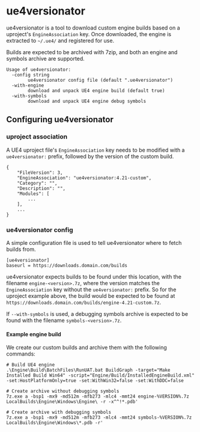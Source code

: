 # ue4versionator

ue4versionator is a tool to download custom engine builds based on a uproject's
`EngineAssociation` key. Once downloaded, the engine is extracted to `~/.ue4/`
and registered for use.

Builds are expected to be archived with 7zip, and both an engine and symbols
archive are supported.

```
Usage of ue4versionator:
  -config string
        ue4versionator config file (default ".ue4versionator")
  -with-engine
        download and unpack UE4 engine build (default true)
  -with-symbols
        download and unpack UE4 engine debug symbols
```

## Configuring ue4versionator

### uproject association

A UE4 uproject file's `EngineAssociation` key needs to be modified with a
`ue4versionator:` prefix, followed by the version of the custom build.

```
{
    "FileVersion": 3,
    "EngineAssociation": "ue4versionator:4.21-custom",
    "Category": "",
    "Description": "",
    "Modules": [
        ...
    ],
    ...
}
```

### ue4versionator config

A simple configuration file is used to tell ue4versionator where to fetch builds
from.

```
[ue4versionator]
baseurl = https://downloads.domain.com/builds
```

ue4versionator expects builds to be found under this location, with the
filename `engine-<version>.7z`, where the version matches the
`EngineAssociation` key without the `ue4versionator:` prefix. So for the
uproject example above, the build would be expected to be found at
`https://downloads.domain.com/builds/engine-4.21-custom.7z`.

If `--with-symbols` is used, a debugging symbols archive is expected to be
found with the filename `symbols-<version>.7z`.

#### Example engine build
We create our custom builds and archive them with the following commands:

```
# Build UE4 engine
.\Engine\Build\BatchFiles\RunUAT.bat BuildGraph -target="Make Installed Build Win64" -script="Engine/Build/InstalledEngineBuild.xml" -set:HostPlatformOnly=true -set:WithWin32=false -set:WithDDC=false

# Create archive without debugging symbols
7z.exe a -bsp1 -mx9 -md512m -mfb273 -mlc4 -mmt24 engine-%VERSION%.7z LocalBuilds\Engine\Windows\Engine\ -r -x^^!*.pdb'

# Create archive with debugging symbols
7z.exe a -bsp1 -mx9 -md512m -mfb273 -mlc4 -mmt24 symbols-%VERSION%.7z LocalBuilds\Engine\Windows\*.pdb -r'
```